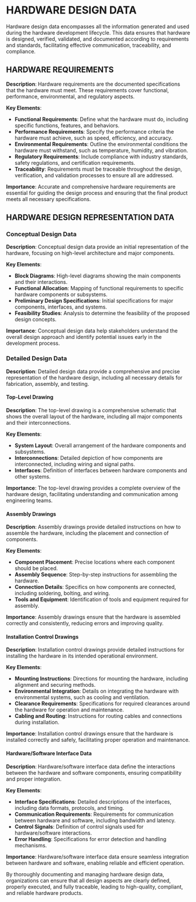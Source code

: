 # HARDWARE DESIGN DATA

Hardware design data encompasses all the information generated and used during the hardware development lifecycle. This data ensures that hardware is designed, verified, validated, and documented according to requirements and standards, facilitating effective communication, traceability, and compliance.

## HARDWARE REQUIREMENTS

**Description**: Hardware requirements are the documented specifications that the hardware must meet. These requirements cover functional, performance, environmental, and regulatory aspects.

**Key Elements**:

- **Functional Requirements**: Define what the hardware must do, including specific functions, features, and behaviors.
- **Performance Requirements**: Specify the performance criteria the hardware must achieve, such as speed, efficiency, and accuracy.
- **Environmental Requirements**: Outline the environmental conditions the hardware must withstand, such as temperature, humidity, and vibration.
- **Regulatory Requirements**: Include compliance with industry standards, safety regulations, and certification requirements.
- **Traceability**: Requirements must be traceable throughout the design, verification, and validation processes to ensure all are addressed.

**Importance**: Accurate and comprehensive hardware requirements are essential for guiding the design process and ensuring that the final product meets all necessary specifications.

## HARDWARE DESIGN REPRESENTATION DATA

### Conceptual Design Data

**Description**: Conceptual design data provide an initial representation of the hardware, focusing on high-level architecture and major components.

**Key Elements**:

- **Block Diagrams**: High-level diagrams showing the main components and their interactions.
- **Functional Allocation**: Mapping of functional requirements to specific hardware components or subsystems.
- **Preliminary Design Specifications**: Initial specifications for major components, interfaces, and systems.
- **Feasibility Studies**: Analysis to determine the feasibility of the proposed design concepts.

**Importance**: Conceptual design data help stakeholders understand the overall design approach and identify potential issues early in the development process.

### Detailed Design Data

**Description**: Detailed design data provide a comprehensive and precise representation of the hardware design, including all necessary details for fabrication, assembly, and testing.

#### Top-Level Drawing

**Description**: The top-level drawing is a comprehensive schematic that shows the overall layout of the hardware, including all major components and their interconnections.

**Key Elements**:

- **System Layout**: Overall arrangement of the hardware components and subsystems.
- **Interconnections**: Detailed depiction of how components are interconnected, including wiring and signal paths.
- **Interfaces**: Definition of interfaces between hardware components and other systems.

**Importance**: The top-level drawing provides a complete overview of the hardware design, facilitating understanding and communication among engineering teams.

#### Assembly Drawings

**Description**: Assembly drawings provide detailed instructions on how to assemble the hardware, including the placement and connection of components.

**Key Elements**:

- **Component Placement**: Precise locations where each component should be placed.
- **Assembly Sequence**: Step-by-step instructions for assembling the hardware.
- **Connection Details**: Specifics on how components are connected, including soldering, bolting, and wiring.
- **Tools and Equipment**: Identification of tools and equipment required for assembly.

**Importance**: Assembly drawings ensure that the hardware is assembled correctly and consistently, reducing errors and improving quality.

#### Installation Control Drawings

**Description**: Installation control drawings provide detailed instructions for installing the hardware in its intended operational environment.

**Key Elements**:

- **Mounting Instructions**: Directions for mounting the hardware, including alignment and securing methods.
- **Environmental Integration**: Details on integrating the hardware with environmental systems, such as cooling and ventilation.
- **Clearance Requirements**: Specifications for required clearances around the hardware for operation and maintenance.
- **Cabling and Routing**: Instructions for routing cables and connections during installation.

**Importance**: Installation control drawings ensure that the hardware is installed correctly and safely, facilitating proper operation and maintenance.

#### Hardware/Software Interface Data

**Description**: Hardware/software interface data define the interactions between the hardware and software components, ensuring compatibility and proper integration.

**Key Elements**:

- **Interface Specifications**: Detailed descriptions of the interfaces, including data formats, protocols, and timing.
- **Communication Requirements**: Requirements for communication between hardware and software, including bandwidth and latency.
- **Control Signals**: Definition of control signals used for hardware/software interactions.
- **Error Handling**: Specifications for error detection and handling mechanisms.

**Importance**: Hardware/software interface data ensure seamless integration between hardware and software, enabling reliable and efficient operation.

By thoroughly documenting and managing hardware design data, organizations can ensure that all design aspects are clearly defined, properly executed, and fully traceable, leading to high-quality, compliant, and reliable hardware products.
